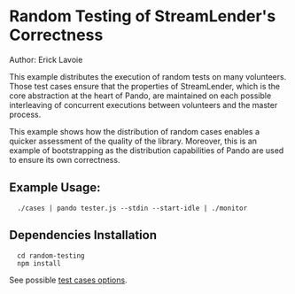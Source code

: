 # Random Testing of StreamLender's Correctness

Author: Erick Lavoie

This example distributes the execution of random tests on many volunteers. Those test cases ensure that the properties of StreamLender, which is the core abstraction at the heart of Pando, are maintained on each possible interleaving of concurrent executions between volunteers and the master process.  

This example shows how the distribution of random cases enables a quicker assessment of the quality of the library. Moreover, this is an example of bootstrapping as the distribution capabilities of Pando are used to ensure its own correctness.

## Example Usage:
````
  ./cases | pando tester.js --stdin --start-idle | ./monitor
````

## Dependencies Installation
````
  cd random-testing
  npm install
````

See possible [test cases options](./cases_usage.txt).
